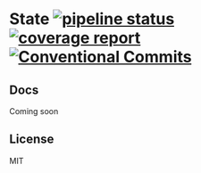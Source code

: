 # State [![pipeline status](https://gitlab.com/firetask/test-state/badges/master/pipeline.svg)](https://gitlab.com/firetask/test-state/commits/master) [![coverage report](https://gitlab.com/firetask/test-state/badges/master/coverage.svg)](https://gitlab.com/firetask/test-state/commits/master) [![Conventional Commits](https://img.shields.io/badge/commitizen-friendly-brightgreen.svg)](https://conventionalcommits.org)

## Docs

Coming soon

## License

MIT
